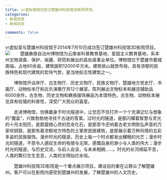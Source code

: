 ```yaml
---
title: vr虚拟室成功签订楚雄州科技馆3D影院项目。
categories:
- 新闻信息
- 新闻动态

comments: false
---
```

vr虚拟室与楚雄州科技馆于2014年7月10日成功签订楚雄州科技馆3D影院项目。
<img src="/css/images/news/news140710.jpg">
　　楚雄彝族自治州博物馆为云南省科普教育基地、爱国主义教育基地，系本州文物调查、保护、收藏、研究和展出的县处级事业单位。博物馆位于楚雄市鹿城南端，占地60余亩，建筑面积12000平方米。建筑依山就势布局，具有浓郁的民族特色和现代建筑的宏伟气势，是当地标志性建筑之一。

  　　博物馆开设序厅、古生物厅、历史文物厅、民族文物厅、楚雄地方党史厅、书画厅、动物标本厅和古乐演奏厅共12个展室，陈列展出文物标本和展览辅助品6000余件。古生物、历史文物和彝族服饰展品为本馆特色，古生物、动物标本展览具有较强的科普性，深受广大观众的喜爱。

  　　走进博物馆，仿佛置身于时光隧道中，让您忍不住打开一个个充满记忆与想象的“魔盒”，兴致勃勃地寻找千古谜的答案。过时光的隧道，是那闪耀着智慧与灵光的十月太阳历，是那震撼心灵的恐龙化石，是那至今还响着古老文明恢弘声音的万家坝铜鼓，是那有着浓郁地方特色的土掌房民居建筑，是那展示着万种风情的五彩多姿的民族服饰。漫步时光的隧道，历史上每一个时点都发出耀眼的光芒；漫步时光的隧道，不禁令人感叹生命的有限与无限，感慨自身的渺小与人类的伟大；漫步时光的隧道，与历史交流，与前人会谈，与未来相拥……。时光的长河绵延不息，人类的繁衍生生息息，人类的文明灿烂永恒。

  　　楚雄州科技馆3D影院是一个重点展示项目，建设目的重在让群众了解楚雄州。客户可以在影院内感受到楚雄州的发展，了解楚雄州的人文历史。